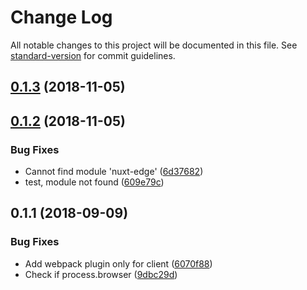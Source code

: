 # Change Log

All notable changes to this project will be documented in this file. See [standard-version](https://github.com/conventional-changelog/standard-version) for commit guidelines.

<a name="0.1.3"></a>
## [0.1.3](https://github.com/daliborgogic/guess-module/compare/v0.1.2...v0.1.3) (2018-11-05)



<a name="0.1.2"></a>
## [0.1.2](https://github.com/daliborgogic/guess-module/compare/v0.1.1...v0.1.2) (2018-11-05)


### Bug Fixes

* Cannot find module 'nuxt-edge' ([6d37682](https://github.com/daliborgogic/guess-module/commit/6d37682))
* test, module not found ([609e79c](https://github.com/daliborgogic/guess-module/commit/609e79c))
<a name="0.1.1"></a>
## 0.1.1 (2018-09-09)


### Bug Fixes

* Add webpack plugin only for client ([6070f88](https://github.com/daliborgogic/guess-module/commit/6070f88))
* Check if process.browser ([9dbc29d](https://github.com/daliborgogic/guess-module/commit/9dbc29d))
